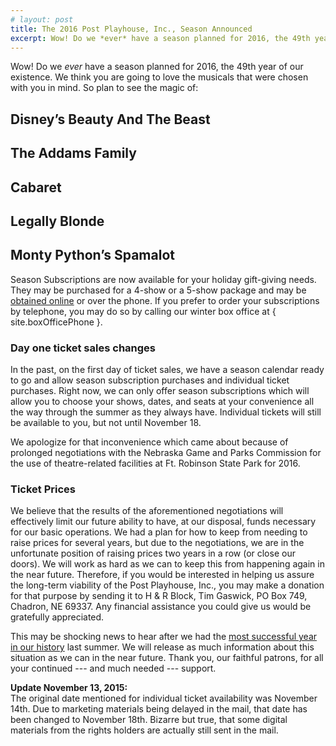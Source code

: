 ```yaml
---
# layout: post
title: The 2016 Post Playhouse, Inc., Season Announced
excerpt: Wow! Do we *ever* have a season planned for 2016, the 49th year of our existence. We think you are going to love the musicals that were chosen with you in mind...
---
```


<script lang="ts">
  import site from "$data/site"
</script>

Wow! Do we _ever_ have a season planned for 2016, the 49th year of our existence. We think you are going to love the musicals that were chosen with you in mind. So plan to see the magic of:

<h2 class="production-title-standalone">Disney’s Beauty And The Beast</h2>
<h2 class="production-title-standalone">The Addams Family</h2>
<h2 class="production-title-standalone">Cabaret</h2>
<h2 class="production-title-standalone">Legally Blonde</h2>
<h2 class="production-title-standalone">Monty Python’s Spamalot</h2>

Season Subscriptions are now available for your holiday gift-giving needs. They may be purchased for a 4-show or a 5-show package and may be [obtained online](https://postplayhousetickets.universitytickets.com/user_pages/event_listings.asp) or over the phone. If you prefer to order your subscriptions by telephone, you may do so by calling our winter box office at { site.boxOfficePhone }.

### Day one ticket sales changes

In the past, on the first day of ticket sales, we have a season calendar ready to go and allow season subscription purchases and individual ticket purchases. Right now, we can only offer season subscriptions which will allow you to choose your shows, dates, and seats at your convenience all the way through the summer as they always have. Individual tickets will still be available to you, but not until November 18.

We apologize for that inconvenience which came about because of prolonged negotiations with the Nebraska Game and Parks Commission for the use of theatre-related facilities at Ft. Robinson State Park for 2016.

### Ticket Prices

We believe that the results of the aforementioned negotiations will effectively limit our future ability to have, at our disposal, funds necessary for our basic operations. We had a plan for how to keep from needing to raise prices for several years, but due to the negotiations, we are in the unfortunate position of raising prices two years in a row (or close our doors). We will work as hard as we can to keep this from happening again in the near future. Therefore, if you would be interested in helping us assure the long-term viability of the Post Playhouse, Inc., you may make a donation for that purpose by sending it to H & R Block, Tim Gaswick, PO Box 749, Chadron, NE 69337. Any financial assistance you could give us would be gratefully appreciated.

This may be shocking news to hear after we had the [most successful year in our history](./2015-08-05-thank-you-for-2015-season) last summer. We will release as much information about this situation as we can in the near future. Thank you, our faithful patrons, for all your continued --- and much needed --- support.

**Update November 13, 2015:**  
The original date mentioned for individual ticket availability was November 14th. Due to marketing materials being delayed in the mail, that date has been changed to November 18th. Bizarre but true, that some digital materials from the rights holders are actually still sent in the mail.
